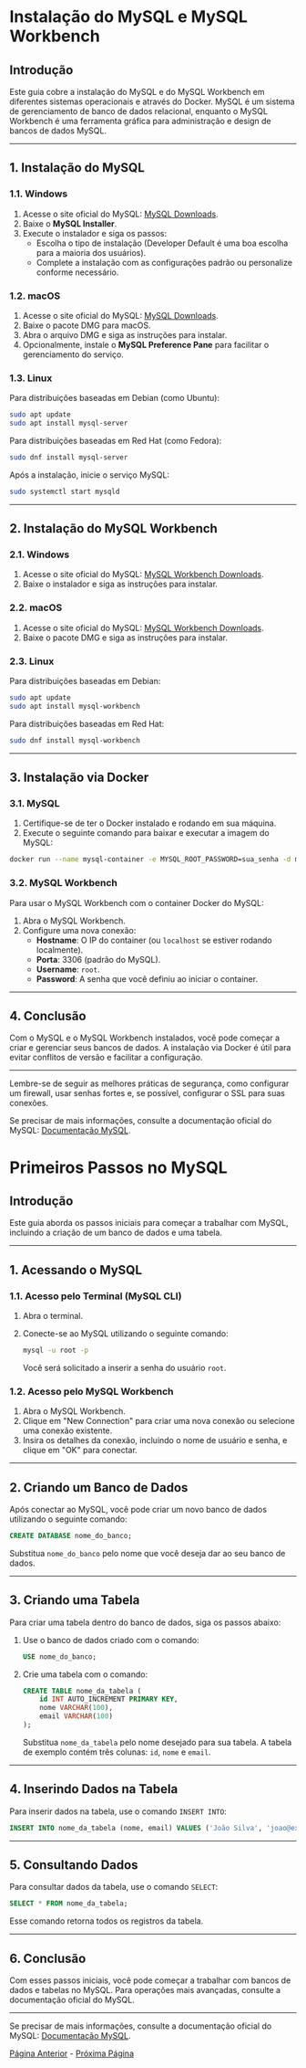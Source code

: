
# Instalação do MySQL e MySQL Workbench

## Introdução

Este guia cobre a instalação do MySQL e do MySQL Workbench em diferentes sistemas operacionais e através do Docker. MySQL é um sistema de gerenciamento de banco de dados relacional, enquanto o MySQL Workbench é uma ferramenta gráfica para administração e design de bancos de dados MySQL.

---

## 1. Instalação do MySQL

### 1.1. Windows

1. Acesse o site oficial do MySQL: [MySQL Downloads](https://dev.mysql.com/downloads/installer/).
2. Baixe o **MySQL Installer**.
3. Execute o instalador e siga os passos:
   - Escolha o tipo de instalação (Developer Default é uma boa escolha para a maioria dos usuários).
   - Complete a instalação com as configurações padrão ou personalize conforme necessário.

### 1.2. macOS

1. Acesse o site oficial do MySQL: [MySQL Downloads](https://dev.mysql.com/downloads/mysql/).
2. Baixe o pacote DMG para macOS.
3. Abra o arquivo DMG e siga as instruções para instalar.
4. Opcionalmente, instale o **MySQL Preference Pane** para facilitar o gerenciamento do serviço.

### 1.3. Linux

Para distribuições baseadas em Debian (como Ubuntu):

```bash
sudo apt update
sudo apt install mysql-server
```

Para distribuições baseadas em Red Hat (como Fedora):

```bash
sudo dnf install mysql-server
```

Após a instalação, inicie o serviço MySQL:

```bash
sudo systemctl start mysqld
```

---

## 2. Instalação do MySQL Workbench

### 2.1. Windows

1. Acesse o site oficial do MySQL: [MySQL Workbench Downloads](https://dev.mysql.com/downloads/workbench/).
2. Baixe o instalador e siga as instruções para instalar.

### 2.2. macOS

1. Acesse o site oficial do MySQL: [MySQL Workbench Downloads](https://dev.mysql.com/downloads/workbench/).
2. Baixe o pacote DMG e siga as instruções para instalar.

### 2.3. Linux

Para distribuições baseadas em Debian:

```bash
sudo apt update
sudo apt install mysql-workbench
```

Para distribuições baseadas em Red Hat:

```bash
sudo dnf install mysql-workbench
```

---

## 3. Instalação via Docker

### 3.1. MySQL

1. Certifique-se de ter o Docker instalado e rodando em sua máquina.
2. Execute o seguinte comando para baixar e executar a imagem do MySQL:

```bash
docker run --name mysql-container -e MYSQL_ROOT_PASSWORD=sua_senha -d mysql:latest
```

### 3.2. MySQL Workbench

Para usar o MySQL Workbench com o container Docker do MySQL:

1. Abra o MySQL Workbench.
2. Configure uma nova conexão:
   - **Hostname**: O IP do container (ou `localhost` se estiver rodando localmente).
   - **Porta**: 3306 (padrão do MySQL).
   - **Username**: `root`.
   - **Password**: A senha que você definiu ao iniciar o container.

---

## 4. Conclusão

Com o MySQL e o MySQL Workbench instalados, você pode começar a criar e gerenciar seus bancos de dados. A instalação via Docker é útil para evitar conflitos de versão e facilitar a configuração.

---

Lembre-se de seguir as melhores práticas de segurança, como configurar um firewall, usar senhas fortes e, se possível, configurar o SSL para suas conexões.

Se precisar de mais informações, consulte a documentação oficial do MySQL: [Documentação MySQL](https://dev.mysql.com/doc/).


# Primeiros Passos no MySQL

## Introdução

Este guia aborda os passos iniciais para começar a trabalhar com MySQL, incluindo a criação de um banco de dados e uma tabela.

---

## 1. Acessando o MySQL

### 1.1. Acesso pelo Terminal (MySQL CLI)

1. Abra o terminal.
2. Conecte-se ao MySQL utilizando o seguinte comando:

   ```bash
   mysql -u root -p
   ```

   Você será solicitado a inserir a senha do usuário `root`.

### 1.2. Acesso pelo MySQL Workbench

1. Abra o MySQL Workbench.
2. Clique em "New Connection" para criar uma nova conexão ou selecione uma conexão existente.
3. Insira os detalhes da conexão, incluindo o nome de usuário e senha, e clique em "OK" para conectar.

---

## 2. Criando um Banco de Dados

Após conectar ao MySQL, você pode criar um novo banco de dados utilizando o seguinte comando:

```sql
CREATE DATABASE nome_do_banco;
```

Substitua `nome_do_banco` pelo nome que você deseja dar ao seu banco de dados.

---

## 3. Criando uma Tabela

Para criar uma tabela dentro do banco de dados, siga os passos abaixo:

1. Use o banco de dados criado com o comando:

   ```sql
   USE nome_do_banco;
   ```

2. Crie uma tabela com o comando:

   ```sql
   CREATE TABLE nome_da_tabela (
       id INT AUTO_INCREMENT PRIMARY KEY,
       nome VARCHAR(100),
       email VARCHAR(100)
   );
   ```

   Substitua `nome_da_tabela` pelo nome desejado para sua tabela. A tabela de exemplo contém três colunas: `id`, `nome` e `email`.

---

## 4. Inserindo Dados na Tabela

Para inserir dados na tabela, use o comando `INSERT INTO`:

```sql
INSERT INTO nome_da_tabela (nome, email) VALUES ('João Silva', 'joao@example.com');
```

---

## 5. Consultando Dados

Para consultar dados da tabela, use o comando `SELECT`:

```sql
SELECT * FROM nome_da_tabela;
```

Esse comando retorna todos os registros da tabela.

---

## 6. Conclusão

Com esses passos iniciais, você pode começar a trabalhar com bancos de dados e tabelas no MySQL. Para operações mais avançadas, consulte a documentação oficial do MySQL.

---

Se precisar de mais informações, consulte a documentação oficial do MySQL: [Documentação MySQL](https://dev.mysql.com/doc/).


[Página Anterior](../README.md) - [Próxima Página](../sql-keywords/README.md)